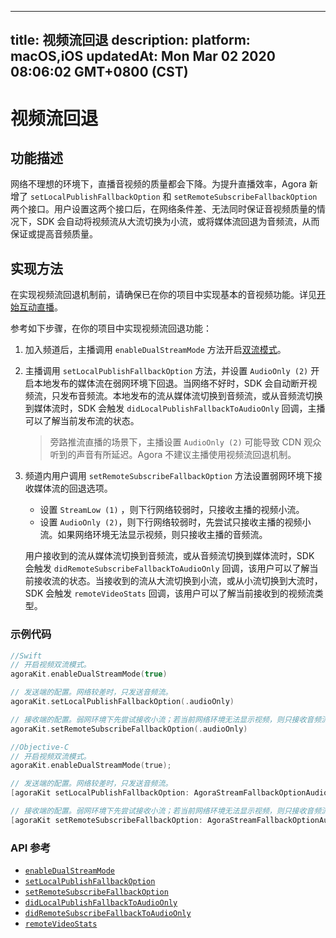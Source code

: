 
---
title: 视频流回退
description: 
platform: macOS,iOS
updatedAt: Mon Mar 02 2020 08:06:02 GMT+0800 (CST)
---
# 视频流回退
## 功能描述

网络不理想的环境下，直播音视频的质量都会下降。为提升直播效率，Agora 新增了 `setLocalPublishFallbackOption` 和 `setRemoteSubscribeFallbackOption` 两个接口。用户设置这两个接口后，在网络条件差、无法同时保证音视频质量的情况下，SDK 会自动将视频流从大流切换为小流，或将媒体流回退为音频流，从而保证或提高音频质量。

## 实现方法

在实现视频流回退机制前，请确保已在你的项目中实现基本的音视频功能。详见[开始互动直播](../../cn/Video/start_live_ios.md)。

参考如下步骤，在你的项目中实现视频流回退功能：

1. 加入频道后，主播调用 `enableDualStreamMode` 方法开启[双流模式](https://docs.agora.io/cn/Agora%20Platform/terms?platform=All%20Platforms#a-name-duala双流模式)。

2. 主播调用 `setLocalPublishFallbackOption` 方法，并设置 `AudioOnly (2)` 开启本地发布的媒体流在弱网环境下回退。当网络不好时，SDK 会自动断开视频流，只发布音频流。本地发布的流从媒体流切换到音频流，或从音频流切换到媒体流时，SDK 会触发 `didLocalPublishFallbackToAudioOnly` 回调，主播可以了解当前发布流的状态。

   > 旁路推流直播的场景下，主播设置 `AudioOnly (2)` 可能导致 CDN 观众听到的声音有所延迟。Agora 不建议主播使用视频流回退机制。

3. 频道内用户调用 `setRemoteSubscribeFallbackOption` 方法设置弱网环境下接收媒体流的回退选项。

   - 设置 `StreamLow (1)` ，则下行网络较弱时，只接收主播的视频小流。
   - 设置 `AudioOnly (2)`，则下行网络较弱时，先尝试只接收主播的视频小流。如果网络环境无法显示视频，则只接收主播的音频流。

   用户接收到的流从媒体流切换到音频流，或从音频流切换到媒体流时，SDK 会触发 `didRemoteSubscribeFallbackToAudioOnly` 回调，该用户可以了解当前接收流的状态。当接收到的流从大流切换到小流，或从小流切换到大流时，SDK 会触发 `remoteVideoStats` 回调，该用户可以了解当前接收到的视频流类型。

### 示例代码


```swift
//Swift
// 开启视频双流模式。
agoraKit.enableDualStreamMode(true)

// 发送端的配置。网络较差时，只发送音频流。
agoraKit.setLocalPublishFallbackOption(.audioOnly)

// 接收端的配置。弱网环境下先尝试接收小流；若当前网络环境无法显示视频，则只接收音频流。
agoraKit.setRemoteSubscribeFallbackOption(.audioOnly)
```

```objective-c
//Objective-C
// 开启视频双流模式。
agoraKit.enableDualStreamMode(true);

// 发送端的配置。网络较差时，只发送音频流。
[agoraKit setLocalPublishFallbackOption: AgoraStreamFallbackOptionAudioOnly];

// 接收端的配置。弱网环境下先尝试接收小流；若当前网络环境无法显示视频，则只接收音频流。
[agoraKit setRemoteSubscribeFallbackOption: AgoraStreamFallbackOptionAudioOnly];
```

### API 参考

- [`enableDualStreamMode`](https://docs.agora.io/cn/Video/API%20Reference/oc/Classes/AgoraRtcEngineKit.html#//api/name/enableDualStreamMode:)
- [`setLocalPublishFallbackOption`](https://docs.agora.io/cn/Video/API%20Reference/oc/Classes/AgoraRtcEngineKit.html#//api/name/setLocalPublishFallbackOption:)
- [`setRemoteSubscribeFallbackOption`](https://docs.agora.io/cn/Video/API%20Reference/oc/Classes/AgoraRtcEngineKit.html#//api/name/setRemoteSubscribeFallbackOption:)
- [`didLocalPublishFallbackToAudioOnly`](https://docs.agora.io/cn/Video/API%20Reference/oc/Protocols/AgoraRtcEngineDelegate.html#//api/name/rtcEngine:didLocalPublishFallbackToAudioOnly:)
- [`didRemoteSubscribeFallbackToAudioOnly`](https://docs.agora.io/cn/Video/API%20Reference/oc/Protocols/AgoraRtcEngineDelegate.html#//api/name/rtcEngine:didRemoteSubscribeFallbackToAudioOnly:byUid:)
- [`remoteVideoStats`](https://docs.agora.io/cn/Video/API%20Reference/oc/Protocols/AgoraRtcEngineDelegate.html#//api/name/rtcEngine:remoteVideoStats:)
